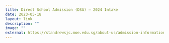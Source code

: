 ```yaml
---
title: Direct School Admission (DSA) – 2024 Intake
date: 2023-05-18
layout: link
description: ""
image: ""
external: https://standrewsjc.moe.edu.sg/about-us/admission-information/dsa2024/
---
```

